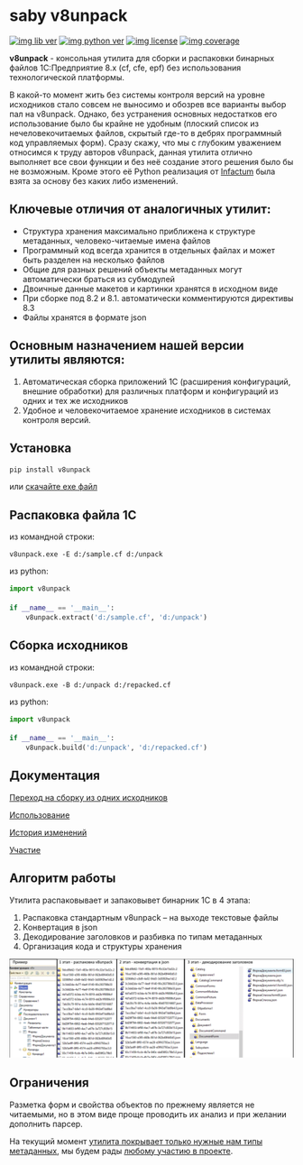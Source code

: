 # saby v8unpack

[![img lib ver](https://img.shields.io/pypi/v/v8unpack.svg "")](https://pypi.python.org/pypi/v8unpack)
[![img python ver](https://img.shields.io/pypi/pyversions/v8unpack.svg "")](https://pypi.python.org/pypi/v8unpack)
[![img license](https://img.shields.io/pypi/l/v8unpack.svg "")](https://pypi.python.org/pypi/v8unpack)
[![img coverage](https://img.shields.io/coveralls/saby/v8unpack.svg "")](https://coveralls.io/github/saby/v8unpack)

**v8unpack** - консольная утилита для сборки и распаковки бинарных файлов 
1С:Предприятие 8.х (cf, cfe, epf) без использования технологической платформы.

В какой-то момент жить без системы контроля версий на уровне исходников стало совсем не выносимо и обозрев все 
варианты выбор пал на v8unpack. Однако, без устранения основных недостатков его использование было бы крайне 
не удобным (плоский список из нечеловекочитаемых файлов, скрытый где-то в дебрях программный код управляемых форм). 
Сразу скажу, что мы с глубоким уважением относимся к труду авторов v8unpack, данная утилита отлично выполняет все 
свои функции и без неё создание этого решения было бы не возможным. Кроме этого её Python реализация от [Infactum](https://github.com/Infactum/onec_dtools) 
была взята за основу без каких либо изменений.

## Ключевые отличия от аналогичных утилит:
* Структура хранения максимально приближена к структуре метаданных, человеко-читаемые имена файлов
* Программный код всегда хранится в отдельных файлах и может быть разделен на несколько файлов
* Общие для разных решений объекты метаданных могут автоматически браться из субмодулей
* Двоичные данные макетов и картинки хранятся в исходном виде
* При сборке под 8.2 и 8.1. автоматически комментируются директивы 8.3
* Файлы хранятся в формате json

## Основным назначением нашей версии утилиты являются:

1.	Автоматическая сборка приложений 1С (расширения конфигураций, внешние обработки) 
для различных платформ и конфигураций из одних и тех же исходников
2.	Удобное и человекочитаемое хранение исходников в системах контроля версий.


## Установка

    pip install v8unpack

или [скачайте exe файл](https://github.com/saby-integration/v8unpack/raw/main/exe/v8unpack.exe)

## Распаковка файла 1С

из командной строки:

    v8unpack.exe -E d:/sample.cf d:/unpack

из python:
```python
import v8unpack

if __name__ == '__main__':
    v8unpack.extract('d:/sample.cf', 'd:/unpack')
```

## Сборка исходников

из командной строки:

    v8unpack.exe -B d:/unpack d:/repacked.cf

из python:

```python
import v8unpack

if __name__ == '__main__':
    v8unpack.build('d:/unpack', 'd:/repacked.cf')
```

## Документация

[Переход на сборку из одних исходников](https://github.com/saby-integration/v8unpack/blob/main/docs/transition.md)

[Использование](https://github.com/saby-integration/v8unpack/blob/main/docs/usage.md)

[История изменений](https://github.com/saby-integration/v8unpack/blob/main/docs/history.md)

[Участие](https://github.com/saby-integration/v8unpack/blob/main/docs/develop.md)

## Алгоритм работы
Утилита распаковывает и запаковывет бинарник 1С в 4 этапа:

1.	Распаковка стандартным v8unpack – на выходе текстовые файлы
2.	Конвертация в json
3.	Декодирование заголовков и разбивка по типам метаданных
4.	Организация кода и структуры хранения

![Алгоритм работы](https://github.com/saby-integration/v8unpack/blob/main/docs/stage.png?raw=true)

## Ограничения

Разметка форм и свойства объектов по прежнему является не читаемыми, но в этом виде проще проводить их 
анализ и при желании дополнить парсер.

На текущий момент [утилита покрывает только нужные нам типы метаданных](https://github.com/saby-integration/v8unpack/blob/main/src/v8unpack/metadata_types.py), 
мы будем рады [любому участию в проекте](https://github.com/saby-integration/v8unpack/blob/main/docs/develop.md).
